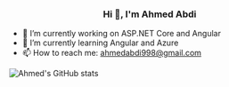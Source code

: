 <h3 align="center">Hi 👋, I'm Ahmed Abdi</h3>

- 🔭 I’m currently working on ASP.NET Core and Angular
- 🌱 I’m currently learning Angular and Azure
- 📫 How to reach me: ahmedabdi998@gmail.com
  
![Ahmed's GitHub stats](https://github-readme-stats.vercel.app/api?username=ahmedmah&show_icons=true&include_all_commits=true&theme=material-palenight)




